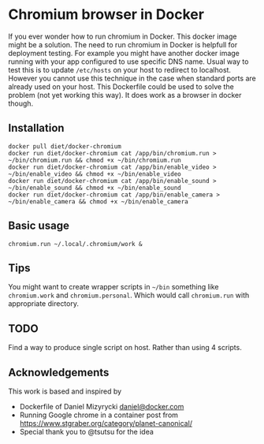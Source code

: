 Chromium browser in Docker
==========================

If you ever wonder how to run chromium in Docker.
This docker image might be a solution.
The need to run chromium in Docker is helpfull for deployment testing.
For example you might have another docker image running with your app configured to use specific DNS name.
Usual way to test this is to update `/etc/hosts` on your host to redirect to localhost.
However you cannot use this technique in the case when standard ports are already used on your host.
This Dockerfile could be used to solve the problem (not yet working this way).
It does work as a browser in docker though.

Installation
------------

    docker pull diet/docker-chromium
    docker run diet/docker-chromium cat /app/bin/chromium.run > ~/bin/chromium.run && chmod +x ~/bin/chromium.run
    docker run diet/docker-chromium cat /app/bin/enable_video > ~/bin/enable_video && chmod +x ~/bin/enable_video
    docker run diet/docker-chromium cat /app/bin/enable_sound > ~/bin/enable_sound && chmod +x ~/bin/enable_sound
    docker run diet/docker-chromium cat /app/bin/enable_camera > ~/bin/enable_camera && chmod +x ~/bin/enable_camera

Basic usage
-----------

    chromium.run ~/.local/.chromium/work &

Tips
----

You might want to create wrapper scripts in `~/bin` something like `chromium.work` and `chromium.personal`. Which would call `chromium.run` with appropriate directory.

TODO
----

Find a way to produce single script on host. Rather than using 4 scripts.

Acknowledgements
----------------

This work is based and inspired by

  - Dockerfile of Daniel Mizyrycki <daniel@docker.com>
  - Running Google chrome in a container post from https://www.stgraber.org/category/planet-canonical/
  - Special thank you to @tsutsu for the idea
